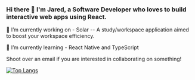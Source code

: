 ### Hi there 👋 I'm Jared, a Software Developer who loves to build interactive web apps using React.

🔭 I’m currently working on - Solar -- A study/workspace application aimed to boost your workspace efficiency.

🌱 I’m currently learning - React Native and TypeScript 

Shoot over an email if you are interested in collaborating on something!

[![Top Langs](https://github-readme-stats.vercel.app/api/top-langs/?username=jaserino&hide_progress=false&layout=compact&theme=onedark)](https://github.com/anuraghazra/github-readme-stats)

<!--
**jaserino/jaserino** is a ✨ _special_ ✨ repository because its `README.md` (this file) appears on your GitHub profile.

Here are some ideas to get you started:

- 🔭 I’m currently working on ...
- 🌱 I’m currently learning ...
- 👯 I’m looking to collaborate on ...
- 🤔 I’m looking for help with ...
- 💬 Ask me about ...
- 📫 How to reach me: ...
- 😄 Pronouns: ...
- ⚡ Fun fact: ...
-->
